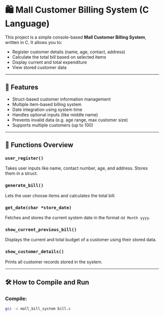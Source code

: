 
# 🛍️ Mall Customer Billing System (C Language)

This project is a simple console-based **Mall Customer Billing System**, written in C. It allows you to:

- Register customer details (name, age, contact, address)
- Calculate the total bill based on selected items
- Display current and total expenditure
- View stored customer data

---

## 📌 Features

- Struct-based customer information management
- Multiple item-based billing system
- Date integration using system time
- Handles optional inputs (like middle name)
- Prevents invalid data (e.g. age range, max customer size)
- Supports multiple customers (up to 100)

---

## 🧾 Functions Overview

### `user_register()`
Takes user inputs like name, contact number, age, and address. Stores them in a struct.

### `generate_bill()`
Lets the user choose items and calculates the total bill.

### `get_date(char *store_date)`
Fetches and stores the current system date in the format `dd Month yyyy`.

### `show_current_previous_bill()`
Displays the current and total budget of a customer using their stored data.

### `show_customer_details()`
Prints all customer records stored in the system.

---

## 🛠️ How to Compile and Run

### Compile:
```bash
gcc -o mall_bill_system bill.c
